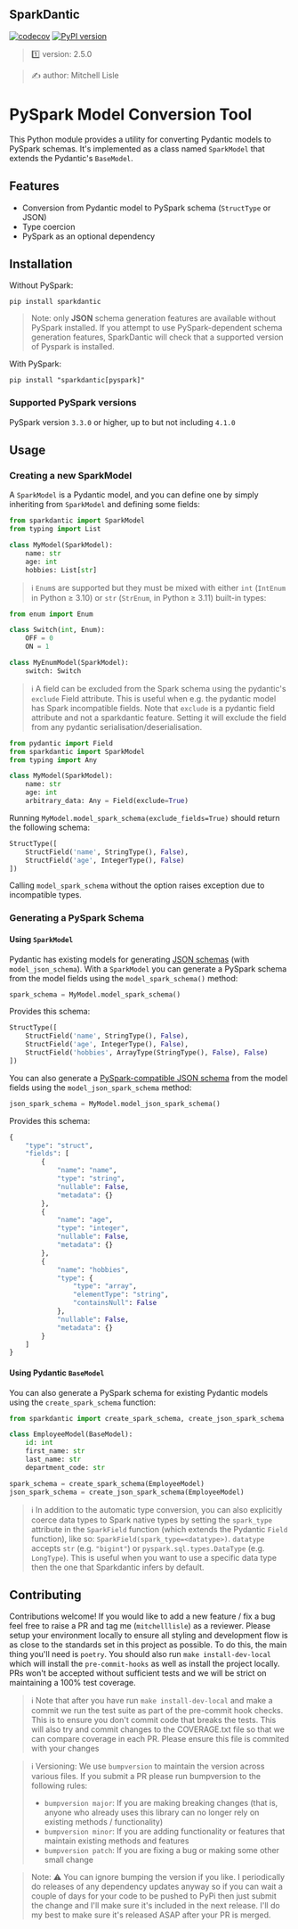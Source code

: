 ##  SparkDantic

[![codecov](https://codecov.io/gh/mitchelllisle/sparkdantic/graph/badge.svg?token=O6PPQX4FEX)](https://codecov.io/gh/mitchelllisle/sparkdantic)
[![PyPI version](https://badge.fury.io/py/sparkdantic.svg)](https://badge.fury.io/py/sparkdantic)

> 1️⃣ version: 2.5.0

> ✍️ author: Mitchell Lisle

# PySpark Model Conversion Tool

This Python module provides a utility for converting Pydantic models to PySpark schemas. It's implemented as a class 
named `SparkModel` that extends the Pydantic's `BaseModel`.

## Features

- Conversion from Pydantic model to PySpark schema (`StructType` or JSON)
- Type coercion
- PySpark as an optional dependency

## Installation

Without PySpark:

```shell
pip install sparkdantic
```

> Note: only **JSON** schema generation features are available without PySpark installed. If you attempt to use PySpark-dependent schema generation features, SparkDantic will check that a supported version of Pyspark is installed.

With PySpark:

```shell
pip install "sparkdantic[pyspark]"
```

### Supported PySpark versions

PySpark version `3.3.0` or higher, up to but not including `4.1.0`

## Usage

### Creating a new SparkModel

A `SparkModel` is a Pydantic model, and you can define one by simply inheriting from `SparkModel` and defining some fields:

```python
from sparkdantic import SparkModel
from typing import List

class MyModel(SparkModel):
    name: str
    age: int
    hobbies: List[str]
```

> ℹ️ `Enum`s are supported but they must be mixed with either `int` (`IntEnum` in Python ≥ 3.10) or `str` (`StrEnum`, in Python ≥ 3.11) built-in types:

```python
from enum import Enum

class Switch(int, Enum):
    OFF = 0
    ON = 1

class MyEnumModel(SparkModel):
    switch: Switch
```

> ℹ️ A field can be excluded from the Spark schema using the pydantic's `exclude` Field attribute. This is
> useful when e.g. the pydantic model has Spark incompatible fields. Note that `exclude` is a pydantic field 
> attribute and not a sparkdantic feature. Setting it will exclude the field from any pydantic serialisation/deserialisation.

```python
from pydantic import Field
from sparkdantic import SparkModel
from typing import Any

class MyModel(SparkModel):
    name: str
    age: int
    arbitrary_data: Any = Field(exclude=True)

```
Running `MyModel.model_spark_schema(exclude_fields=True)` should return the following schema:

```python
StructType([
    StructField('name', StringType(), False),
    StructField('age', IntegerType(), False)
])
```

Calling `model_spark_schema` without the option raises exception due to incompatible types.
### Generating a PySpark Schema

#### Using `SparkModel`

Pydantic has existing models for generating [JSON schemas](https://docs.pydantic.dev/2.10/concepts/json_schema/) (with `model_json_schema`). With a `SparkModel` you can 
generate a PySpark schema from the model fields using the `model_spark_schema()` method:

```python
spark_schema = MyModel.model_spark_schema()
```

Provides this schema:

```python
StructType([
    StructField('name', StringType(), False),
    StructField('age', IntegerType(), False),
    StructField('hobbies', ArrayType(StringType(), False), False)
])
```

You can also generate a [PySpark-compatible JSON schema](https://spark.apache.org/docs/3.5.4/api/python/reference/pyspark.sql/api/pyspark.sql.types.StructType.html#pyspark.sql.types.StructType.fromJson) from the model fields using the `model_json_spark_schema` method:

```python
json_spark_schema = MyModel.model_json_spark_schema()
```

Provides this schema:

```python
{
    "type": "struct",
    "fields": [
        {
            "name": "name",
            "type": "string",
            "nullable": False,
            "metadata": {}
        },
        {
            "name": "age",
            "type": "integer",
            "nullable": False,
            "metadata": {}
        },
        {
            "name": "hobbies",
            "type": {
                "type": "array",
                "elementType": "string",
                "containsNull": False
            },
            "nullable": False,
            "metadata": {}
        }
    ]
}
```

#### Using Pydantic `BaseModel`

You can also generate a PySpark schema for existing Pydantic models using the `create_spark_schema` function:

```python
from sparkdantic import create_spark_schema, create_json_spark_schema

class EmployeeModel(BaseModel):
    id: int
    first_name: str
    last_name: str
    department_code: str

spark_schema = create_spark_schema(EmployeeModel)
json_spark_schema = create_json_spark_schema(EmployeeModel)
```

> ℹ️  In addition to the automatic type conversion, you can also explicitly coerce data types to Spark native types by 
>  setting the `spark_type` attribute in the `SparkField` function (which extends the Pydantic `Field` function), like so: `SparkField(spark_type=<datatype>)`.
>  `datatype` accepts `str` (e.g. `"bigint"`) or `pyspark.sql.types.DataType` (e.g. `LongType`).
>  This is useful when you want to use a specific data type then the one that Sparkdantic infers by default. 

## Contributing
Contributions welcome! If you would like to add a new feature / fix a bug feel free to raise a PR and tag me (`mitchelllisle`) as
a reviewer. Please setup your environment locally to ensure all styling and development flow is as close to the standards set in
this project as possible. To do this, the main thing you'll need is `poetry`. You should also run `make install-dev-local` which 
will install the `pre-commit-hooks` as well as install the project locally. PRs won't be accepted without sufficient tests and 
we will be strict on maintaining a 100% test coverage.

> ℹ️ Note that after you have run `make install-dev-local` and make a commit we run the test suite as part of the pre-commit 
> hook checks. This is to ensure you don't commit code that breaks the tests. This will also try and commit changes to 
> the COVERAGE.txt file so that we can compare coverage in each PR. Please ensure this file is commited with your changes

> ℹ️ Versioning: We use `bumpversion` to maintain the version across various files. If you submit a PR please run bumpversion to
> the following rules:
> - `bumpversion major`: If you are making breaking changes (that is, anyone who already uses this library can no longer rely on
> existing methods / functionality)
> - `bumpversion minor`: If you are adding functionality or features that maintain existing methods and features
> - `bumpversion patch`: If you are fixing a bug or making some other small change

> Note: ⚠️ You can ignore bumping the version if you like. I periodically do releases of any dependency updates anyway so
> if you can wait a couple of days for your code to be pushed to PyPi then just submit the change and I'll make sure it's
> included in the next release. I'll do my best to make sure it's released ASAP after your PR is merged.
